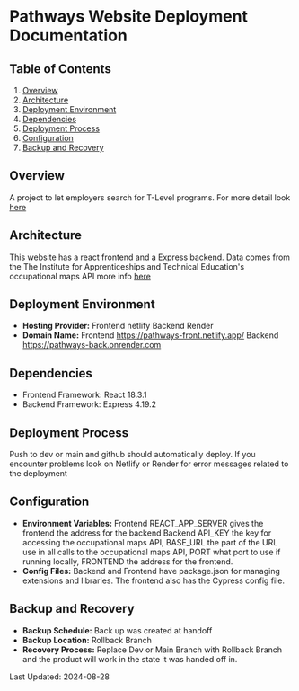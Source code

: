 # Pathways Website Deployment Documentation

## Table of Contents
1. [Overview](#overview)
2. [Architecture](#architecture)
3. [Deployment Environment](#deployment-environment)
4. [Dependencies](#dependencies)
5. [Deployment Process](#deployment-process)
6. [Configuration](#configuration)
7. [Backup and Recovery](#backup-and-recovery)

## Overview
A project to let employers search for T-Level programs. For more detail look [here](https://github.com/enBloc-org/pathways/blob/dev/README.md)

## Architecture
This website has a react frontend and a Express backend. Data comes from the The Institute for Apprenticeships and Technical Education's occupational maps API more info [here](https://occupational-maps.instituteforapprenticeships.org/public-api/)

## Deployment Environment
- **Hosting Provider:** Frontend netlify Backend Render
- **Domain Name:** Frontend https://pathways-front.netlify.app/ Backend https://pathways-back.onrender.com

## Dependencies
- Frontend Framework: React 18.3.1
- Backend Framework: Express 4.19.2


## Deployment Process
Push to dev or main and github should automatically deploy. If you encounter problems look on Netlify or Render for error messages related to the deployment

## Configuration
- **Environment Variables:** Frontend REACT_APP_SERVER gives the frontend the address for the backend
Backend API_KEY the key for accessing the occupational maps API, BASE_URL the part of the URL use in all calls to the occupational maps API, PORT what port to use if running locally, FRONTEND the address for the frontend.
- **Config Files:** Backend and Frontend have package.json for managing extensions and libraries. The frontend also has the Cypress config file.



## Backup and Recovery
- **Backup Schedule:** Back up was created at handoff
- **Backup Location:** Rollback Branch
- **Recovery Process:** Replace Dev or Main Branch with Rollback Branch and the product will work in the state it was handed off in.

Last Updated: 2024-08-28